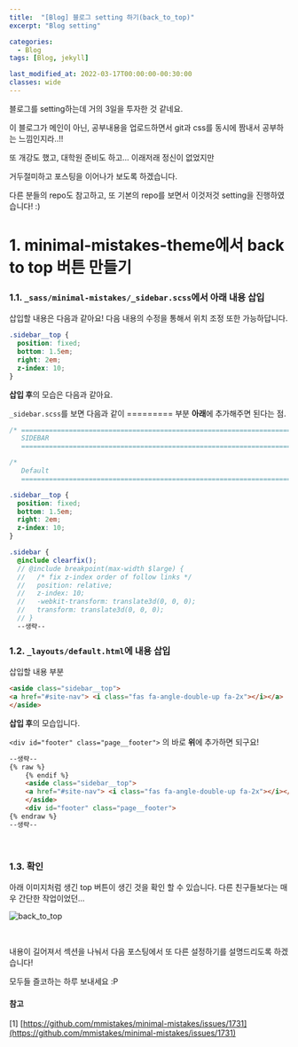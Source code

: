 ```yaml
---
title:  "[Blog] 블로그 setting 하기(back_to_top)"
excerpt: "Blog setting"

categories:
  - Blog
tags: [Blog, jekyll]

last_modified_at: 2022-03-17T00:00:00-00:30:00
classes: wide
---
```


블로그를 setting하는데 거의 3일을 투자한 것 같네요.

이 블로그가 메인이 아닌, 공부내용을 업로드하면서 git과 css를 동시에 짬내서 공부하는 느낌인지라..!!

또 개강도 했고, 대학원 준비도 하고... 이래저래 정신이 없었지만

거두절미하고 포스팅을 이어나가 보도록 하겠습니다.

다른 분들의 repo도 참고하고, 또 기본의 repo를 보면서 이것저것 setting을 진행하였습니다! :)

# 1. minimal-mistakes-theme에서 back to top 버튼 만들기

### 1.1. `_sass/minimal-mistakes/_sidebar.scss`에서 아래 내용 삽입

삽입할 내용은 다음과 같아요! 다음 내용의 수정을 통해서 위치 조정 또한 가능하답니다.

```scss
.sidebar__top {
  position: fixed;
  bottom: 1.5em;
  right: 2em;
  z-index: 10;
}
```

**삽입 후**의 모습은 다음과 같아요.

`_sidebar.scss`를 보면 다음과 같이 ========= 부분 **아래**에 추가해주면 된다는 점.

```scss
/* ==========================================================================
   SIDEBAR
   ========================================================================== */

/*
   Default
   ========================================================================== */

.sidebar__top {
  position: fixed;
  bottom: 1.5em;
  right: 2em;
  z-index: 10;
}

.sidebar {
  @include clearfix();
  // @include breakpoint(max-width $large) {
  //   /* fix z-index order of follow links */
  //   position: relative;
  //   z-index: 10;
  //   -webkit-transform: translate3d(0, 0, 0);
  //   transform: translate3d(0, 0, 0);
  // }
  --생략--
```

### 1.2. `_layouts/default.html`에 내용 삽입

삽입할 내용 부분

```html
<aside class="sidebar__top">
<a href="#site-nav"> <i class="fas fa-angle-double-up fa-2x"></i></a>
</aside>
```

**삽입 후**의 모습입니다. 

```<div id="footer" class="page__footer">``` 의 바로 **위**에 추가하면 되구요! 


```html
--생략--
{% raw %}
    {% endif %}
    <aside class="sidebar__top">
    <a href="#site-nav"> <i class="fas fa-angle-double-up fa-2x"></i></a>
    </aside>
    <div id="footer" class="page__footer">
{% endraw %}
--생략--
```
<br>

### 1.3. 확인

아래 이미지처럼 생긴 top 버튼이 생긴 것을 확인 할 수 있습니다. 다른 친구들보다는 매우 간단한 작업이었던... 

![back_to_top](https://user-images.githubusercontent.com/84653623/158626167-9f246219-69cd-429c-b6e3-ccd1920e2a93.png)

<br>


내용이 길어져서 섹션을 나눠서 다음 포스팅에서 또 다른 설정하기를 설명드리도록 하겠습니다!

모두들 즐코하는 하루 보내세요 :P


#### 참고


[1] [https://github.com/mmistakes/minimal-mistakes/issues/1731](https://github.com/mmistakes/minimal-mistakes/issues/1731)